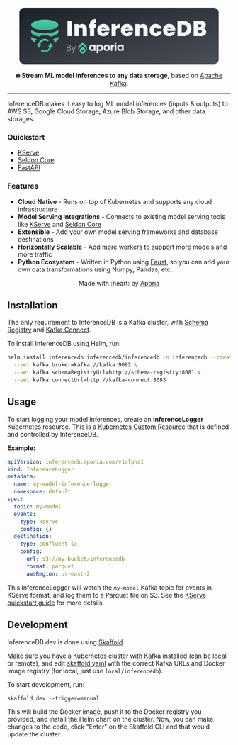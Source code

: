 <p align="center">
    <img src="logo.svg" width="450" />
    
</p>
<p align="center"><b>🔥 Stream ML model inferences to any data storage</b>, based on <a href="https://kafka.apache.org">Apache Kafka</a>.</p>

---

InferenceDB makes it easy to log ML model inferences (inputs & outputs) to AWS S3, Google Cloud Storage, Azure Blob Storage, and other data storages. 

### Quickstart

* [KServe]() 
* [Seldon Core]()
* [FastAPI]()


### Features

* **Cloud Native** - Runs on top of Kubernetes and supports any cloud infrastructure
* **Model Serving Integrations** - Connects to existing model serving tools like [KServe](https://kserve.github.io/website/) and [Seldon Core](https://github.com/SeldonIO/seldon-core)
* **Extensible** - Add your own model serving frameworks and database destinations
* **Horizontally Scalable** - Add more workers to support more models and more traffic 
* **Python Ecosystem** - Written in Python using [Faust](https://faust.readthedocs.io/en/latest/), so you can add your own data transformations using Numpy, Pandas, etc.


<p align="center">Made with :heart: by <a href="https://www.aporia.com?utm_source=github&utm_medium=github&utm_campaign=inferencedb" target="_blank">Aporia</a></p>


## Installation

The only requirement to InferenceDB is a Kafka cluster, with [Schema Registry](https://docs.confluent.io/platform/current/schema-registry/index.html) and [Kafka Connect](https://docs.confluent.io/platform/current/connect/index.html).

To install InferenceDB using Helm, run:

```sh
helm install inferencedb inferencedb/inferencedb -n inferencedb --create-namespace \
  --set kafka.broker=kafka://kafka:9092 \
  --set kafka.schemaRegistryUrl=http://schema-registry:8081 \
  --set kafka.connectUrl=http://kafka-connect:8083
```

## Usage

To start logging your model inferences, create an **InferenceLogger** Kubernetes resource. This is a [Kubernetes Custom Resource](https://kubernetes.io/docs/concepts/extend-kubernetes/api-extension/custom-resources/) that is defined and controlled by InferenceDB.

**Example:**

```yaml
apiVersion: inferencedb.aporia.com/v1alpha1
kind: InferenceLogger
metadata:
  name: my-model-inference-logger
  namespace: default
spec:
  topic: my-model
  events:
    type: kserve
    config: {}
  destination:
    type: confluent-s3
    config:
      url: s3://my-bucket/inferencedb
      format: parquet
      awsRegion: us-east-2
```

This InferenceLogger will watch the `my-model` Kafka topic for events in KServe format, and log them to a Parquet file on S3. See the [KServe quickstart guide]() for more details.

## Development

InferenceDB dev is done using [Skaffold](https://skaffold.dev/).

Make sure you have a Kubernetes cluster with Kafka installed (can be local or remote), and edit [skaffold.yaml](skaffold.yaml) with the correct Kafka URLs and Docker image registry (for local, just use `local/inferencedb`).

To start development, run:

    skaffold dev --trigger=manual
    
This will build the Docker image, push it to the Docker registry you provided, and install the Helm chart on the cluster. Now, you can make changes to the code, click "Enter" on the Skaffold CLI and that would update the cluster.
